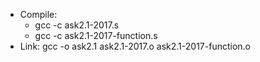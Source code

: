 * Compile:
    * gcc -c ask2.1-2017.s
    * gcc -c ask2.1-2017-function.s
* Link: gcc -o ask2.1 ask2.1-2017.o ask2.1-2017-function.o
